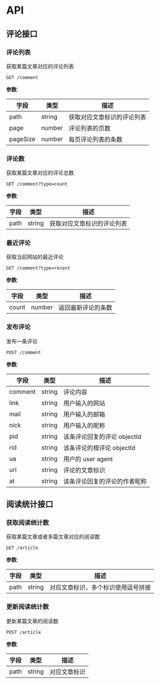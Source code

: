 # API

## 评论接口

### 评论列表

获取某篇文章对应的评论列表

```http
GET /comment
```

**参数**:

| 字段     | 类型   | 描述                       |
| -------- | ------ | -------------------------- |
| path     | string | 获取对应文章标识的评论列表 |
| page     | number | 评论列表的页数             |
| pageSize | number | 每页评论列表的条数         |

### 评论数

获取某篇文章对应的评论总数

```http
GET /comment?type=count
```

**参数**:

| 字段 | 类型   | 描述                       |
| ---- | ------ | -------------------------- |
| path | string | 获取对应文章标识的评论列表 |

### 最近评论

获取当前网站的最近评论

```http
GET /comment?type=recent
```

**参数**:

| 字段  | 类型   | 描述               |
| ----- | ------ | ------------------ |
| count | number | 返回最新评论的条数 |

### 发布评论

发布一条评论

```http
POST /comment
```

**参数**:

| 字段    | 类型   | 描述                         |
| ------- | ------ | ---------------------------- |
| comment | string | 评论内容                     |
| link    | string | 用户输入的网站               |
| mail    | string | 用户输入的邮箱               |
| nick    | string | 用户输入的昵称               |
| pid     | string | 该条评论回复的评论 objectId  |
| rid     | string | 该条评论的根评论 objectId    |
| ua      | string | 用户的 user agent            |
| url     | string | 评论的文章标识               |
| at      | string | 该条评论回复的评论的作者昵称 |

## 阅读统计接口
### 获取阅读统计数

获取某篇文章或者多篇文章对应的阅读数

```http
GET /article
```

**参数**:

| 字段 | 类型   | 描述                               |
| ---- | ------ | ---------------------------------- |
| path | string | 对应文章标识，多个标识使用逗号拼接 |

### 更新阅读统计数

更新某篇文章的阅读数


```http
POST /article
```

**参数**:

| 字段 | 类型   | 描述         |
| ---- | ------ | ------------ |
| path | string | 对应文章标识 |
